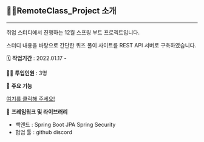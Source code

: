 ## 👩‍🏫RemoteClass_Project 소개

---

취업 스터디에서 진행하는 12월 스프링 부트 프로젝트입니다.

스터디 내용을 바탕으로 간단한 퀴즈 풀이 사이트를 REST API 서버로 구축하였습니다.

🗓️ **작업기간** : 2022.01.17 - 

👨‍💻 **투입인원** : 3명

📒 **주요 기능**

[여기를 클릭해 주세요!](https://github.com/intensive-study/RemoteClass_project/wiki)

🌱 **프레임워크 및 라이브러리**

- 백엔드 : Spring Boot JPA Spring Security
- 협업 툴 : github discord
